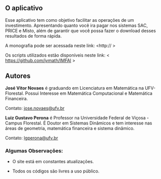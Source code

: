 O aplicativo
------------


Esse aplicativo tem como objetivo facilitar as operações de um investimento.
Apresentando quanto você ira pagar nos sistemas SAC, PRICE e Misto, além de garantir que você possa fazer o download desses resultados de forma rápida.


A monografia pode ser acessada neste link:
<http:// >

Os scripts utilizados estão disponíveis neste link:
< https://github.com/jvmath/IMFAI >

Autores
-------

**José Vitor Novaes** é graduando em Licenciatura em Matemática na UFV-Florestal. Possui
Interesse em Matemática Computacional e Matemática Financeira.

Contato: jose.novaes@ufv.br

**Luiz Gustavo Perona** é Professor na Universidade Federal de Viçosa - Campus Florestal. 
É Doutor em Sistemas Dinâmicos e tem interesse nas áreas de geometria, matemática financeira e sistema dinâmico.

Contato: lgperona@ufv.br 

### Algumas Observações:

-  O site está em constantes atualizações. 

-  Todos os códigos são livres a uso público. 

 




